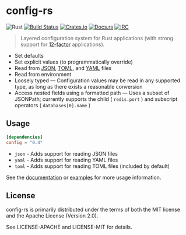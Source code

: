 # config-rs
![Rust](https://img.shields.io/badge/rust-stable-brightgreen.svg)
[![Build Status](https://travis-ci.org/mehcode/config-rs.svg?branch=master)](https://travis-ci.org/mehcode/config-rs)
[![Crates.io](https://img.shields.io/crates/d/config.svg)](https://crates.io/crates/config)
[![Docs.rs](https://docs.rs/config/badge.svg)](https://docs.rs/config)
[![IRC](https://img.shields.io/badge/chat-%23config-yellow.svg)](https://kiwiirc.com/client/irc.mozilla.org/#config)
> Layered configuration system for Rust applications (with strong support for [12-factor] applications).

[12-factor]: https://12factor.net/config

 - Set defaults
 - Set explicit values (to programmatically override)
 - Read from [JSON], [TOML], and [YAML] files
 - Read from environment
 - Loosely typed — Configuration values may be read in any supported type, as long as there exists a reasonable conversion
 - Access nested fields using a formatted path — Uses a subset of JSONPath; currently supports the child ( `redis.port` ) and subscript operators ( `databases[0].name` )

[JSON]: https://github.com/serde-rs/json
[TOML]: https://github.com/toml-lang/toml
[YAML]: https://github.com/chyh1990/yaml-rust

## Usage

```toml
[dependencies]
config = "0.4"
```

 - `json` - Adds support for reading JSON files
 - `yaml` - Adds support for reading YAML files
 - `toml` - Adds support for reading TOML files (included by default)

See the [documentation](https://docs.rs/config) or [examples](https://github.com/mehcode/config-rs/tree/master/examples) for
more usage information.

## License

config-rs is primarily distributed under the terms of both the MIT license and the Apache License (Version 2.0).

See LICENSE-APACHE and LICENSE-MIT for details.
